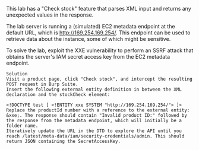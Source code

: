 This lab has a "Check stock" feature that parses XML input and returns any unexpected values in the response.

The lab server is running a (simulated) EC2 metadata endpoint at the default URL, which is http://169.254.169.254/. This endpoint can be used to retrieve data about the instance, some of which might be sensitive.

To solve the lab, exploit the XXE vulnerability to perform an SSRF attack that obtains the server's IAM secret access key from the EC2 metadata endpoint.

	Solution
	Visit a product page, click "Check stock", and intercept the resulting POST request in Burp Suite.
	Insert the following external entity definition in between the XML declaration and the stockCheck element:

	<!DOCTYPE test [ <!ENTITY xxe SYSTEM "http://169.254.169.254/"> ]>
	Replace the productId number with a reference to the external entity: &xxe;. The response should contain "Invalid product ID:" followed by the response from the metadata endpoint, which will initially be a folder name.
	Iteratively update the URL in the DTD to explore the API until you reach /latest/meta-data/iam/security-credentials/admin. This should return JSON containing the SecretAccessKey.